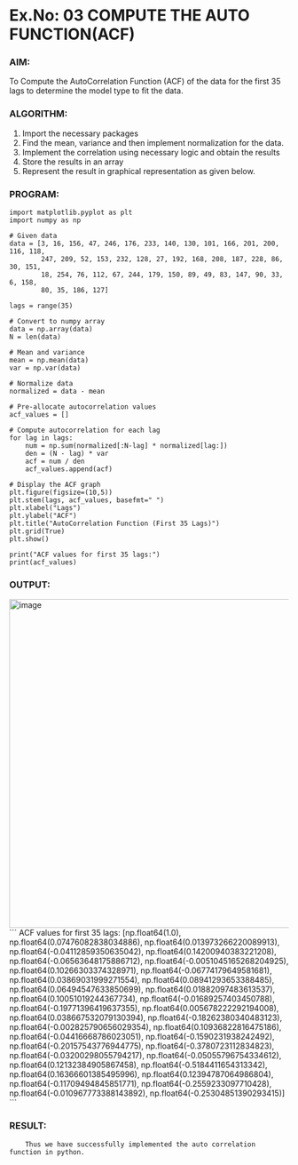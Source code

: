 # Ex.No: 03   COMPUTE THE AUTO FUNCTION(ACF)

### AIM:
To Compute the AutoCorrelation Function (ACF) of the data for the first 35 lags to determine the model
type to fit the data.
### ALGORITHM:
1. Import the necessary packages
2. Find the mean, variance and then implement normalization for the data.
3. Implement the correlation using necessary logic and obtain the results
4. Store the results in an array
5. Represent the result in graphical representation as given below.
### PROGRAM:
```
import matplotlib.pyplot as plt
import numpy as np

# Given data
data = [3, 16, 156, 47, 246, 176, 233, 140, 130, 101, 166, 201, 200, 116, 118, 
        247, 209, 52, 153, 232, 128, 27, 192, 168, 208, 187, 228, 86, 30, 151, 
        18, 254, 76, 112, 67, 244, 179, 150, 89, 49, 83, 147, 90, 33, 6, 158, 
        80, 35, 186, 127]

lags = range(35)

# Convert to numpy array
data = np.array(data)
N = len(data)

# Mean and variance
mean = np.mean(data)
var = np.var(data)

# Normalize data
normalized = data - mean

# Pre-allocate autocorrelation values
acf_values = []

# Compute autocorrelation for each lag
for lag in lags:
    num = np.sum(normalized[:N-lag] * normalized[lag:])
    den = (N - lag) * var
    acf = num / den
    acf_values.append(acf)

# Display the ACF graph
plt.figure(figsize=(10,5))
plt.stem(lags, acf_values, basefmt=" ")
plt.xlabel("Lags")
plt.ylabel("ACF")
plt.title("AutoCorrelation Function (First 35 Lags)")
plt.grid(True)
plt.show()

print("ACF values for first 35 lags:")
print(acf_values)

```
### OUTPUT:
<img width="1070" height="592" alt="image" src="https://github.com/user-attachments/assets/45cd02b1-686e-4d34-a066-c085adba4190" />
```
ACF values for first 35 lags:
[np.float64(1.0), np.float64(0.07476082838034886), np.float64(0.013973266220089913), np.float64(-0.04112859350635042), np.float64(0.14200940383221208), np.float64(-0.06563648175886712), np.float64(-0.0051045165268204925), np.float64(0.10266303374328971), np.float64(-0.06774179649581681), np.float64(0.03869031999271554), np.float64(0.08941293653388485), np.float64(0.06494547633850699), np.float64(0.01882097483613537), np.float64(0.10051019244367734), np.float64(-0.01689257403450788), np.float64(-0.19771396419637355), np.float64(0.005678222292194008), np.float64(0.038667532079130394), np.float64(-0.18262380340483123), np.float64(-0.002825790656029354), np.float64(0.10936822816475186), np.float64(-0.04416668786023051), np.float64(-0.1590231938242492), np.float64(-0.20157543776944775), np.float64(-0.3780723112834823), np.float64(-0.03200298055794217), np.float64(-0.05055796754334612), np.float64(0.12132384905867458), np.float64(-0.5184411654313342), np.float64(0.16366601385495996), np.float64(0.12394787064986804), np.float64(-0.11709494845851771), np.float64(-0.2559233097710428), np.float64(-0.010967773388143892), np.float64(-0.25304851390293415)]
```

### RESULT:
        Thus we have successfully implemented the auto correlation function in python.
